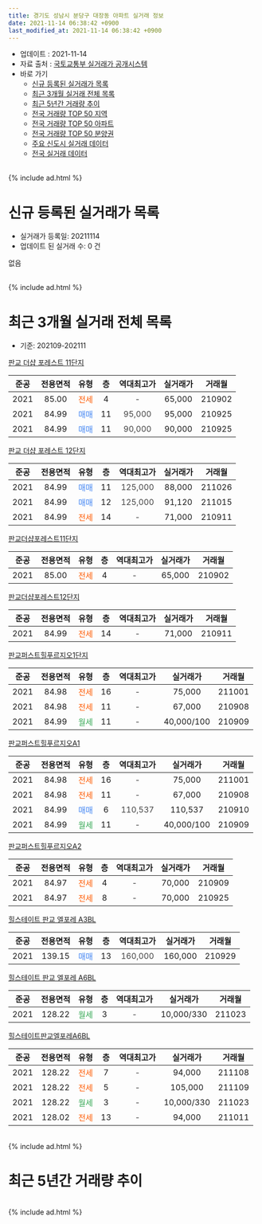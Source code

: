 ```yaml
---
title: 경기도 성남시 분당구 대장동 아파트 실거래 정보
date: 2021-11-14 06:38:42 +0900
last_modified_at: 2021-11-14 06:38:42 +0900
---
```


* 업데이트 : 2021-11-14
* 자료 출처 : [국토교통부 실거래가 공개시스템](http://rt.molit.go.kr)
* 바로 가기
    * [신규 등록된 실거래가 목록](#신규-등록된-실거래가-목록)
    * [최근 3개월 실거래 전체 목록](#최근-3개월-실거래-전체-목록)
    * [최근 5년간 거래량 추이](#최근-5년간-거래량-추이)
    * [전국 거래량 TOP 50 지역](https://inasie.github.io/apt-trade-info/최근-3개월-전국에서-가장-거래가-많이-발생한-지역)
    * [전국 거래량 TOP 50 아파트](https://inasie.github.io/apt-trade-info/최근-3개월-전국에서-가장-거래가-많이-발생한-아파트)
    * [전국 거래량 TOP 50 분양권](https://inasie.github.io/apt-trade-info/최근-3개월-전국에서-가장-거래가-많이-발생한-분양권)
    * [주요 신도시 실거래 데이터](https://inasie.github.io/apt-trade-info/주요-신도시)
    * [전국 실거래 데이터](https://inasie.github.io/apt-trade-info/전국)
<br>
{% include ad.html %}
<br>

# 신규 등록된 실거래가 목록
* 실거래가 등록일: 20211114
* 업데이트 된 실거래 수: 0 건

없음

<br>
{% include ad.html %}
<br>

# 최근 3개월 실거래 전체 목록
* 기준: 202109-202111


[판교 더샵 포레스트 11단지](https://search.naver.com/search.naver?query=%EA%B2%BD%EA%B8%B0%EB%8F%84+%EC%84%B1%EB%82%A8%EC%8B%9C+%EB%B6%84%EB%8B%B9%EA%B5%AC+%EB%8C%80%EC%9E%A5%EB%8F%99+%ED%8C%90%EA%B5%90+%EB%8D%94%EC%83%B5+%ED%8F%AC%EB%A0%88%EC%8A%A4%ED%8A%B8+11%EB%8B%A8%EC%A7%80)

|준공|전용면적|유형|층|역대최고가|실거래가|거래월|
|:---:|:---:|:---:|:---:|:---:|:---:|:---:|
|2021|85.00|<span style="color:#ff5a00">전세</span>|4|<span style="color:#444444">-</span>|65,000|210902|
|2021|84.99|<span style="color:#4285f3">매매</span>|11|<span style="color:#444444">95,000</span>|95,000|210925|
|2021|84.99|<span style="color:#4285f3">매매</span>|11|<span style="color:#444444">90,000</span>|90,000|210925|

[판교 더샵 포레스트 12단지](https://search.naver.com/search.naver?query=%EA%B2%BD%EA%B8%B0%EB%8F%84+%EC%84%B1%EB%82%A8%EC%8B%9C+%EB%B6%84%EB%8B%B9%EA%B5%AC+%EB%8C%80%EC%9E%A5%EB%8F%99+%ED%8C%90%EA%B5%90+%EB%8D%94%EC%83%B5+%ED%8F%AC%EB%A0%88%EC%8A%A4%ED%8A%B8+12%EB%8B%A8%EC%A7%80)

|준공|전용면적|유형|층|역대최고가|실거래가|거래월|
|:---:|:---:|:---:|:---:|:---:|:---:|:---:|
|2021|84.99|<span style="color:#4285f3">매매</span>|11|<span style="color:#444444">125,000</span>|88,000|211026|
|2021|84.99|<span style="color:#4285f3">매매</span>|12|<span style="color:#444444">125,000</span>|91,120|211015|
|2021|84.99|<span style="color:#ff5a00">전세</span>|14|<span style="color:#444444">-</span>|71,000|210911|

[판교더샵포레스트11단지](https://search.naver.com/search.naver?query=%EA%B2%BD%EA%B8%B0%EB%8F%84+%EC%84%B1%EB%82%A8%EC%8B%9C+%EB%B6%84%EB%8B%B9%EA%B5%AC+%EB%8C%80%EC%9E%A5%EB%8F%99+%ED%8C%90%EA%B5%90%EB%8D%94%EC%83%B5%ED%8F%AC%EB%A0%88%EC%8A%A4%ED%8A%B811%EB%8B%A8%EC%A7%80)

|준공|전용면적|유형|층|역대최고가|실거래가|거래월|
|:---:|:---:|:---:|:---:|:---:|:---:|:---:|
|2021|85.00|<span style="color:#ff5a00">전세</span>|4|<span style="color:#444444">-</span>|65,000|210902|

[판교더샵포레스트12단지](https://search.naver.com/search.naver?query=%EA%B2%BD%EA%B8%B0%EB%8F%84+%EC%84%B1%EB%82%A8%EC%8B%9C+%EB%B6%84%EB%8B%B9%EA%B5%AC+%EB%8C%80%EC%9E%A5%EB%8F%99+%ED%8C%90%EA%B5%90%EB%8D%94%EC%83%B5%ED%8F%AC%EB%A0%88%EC%8A%A4%ED%8A%B812%EB%8B%A8%EC%A7%80)

|준공|전용면적|유형|층|역대최고가|실거래가|거래월|
|:---:|:---:|:---:|:---:|:---:|:---:|:---:|
|2021|84.99|<span style="color:#ff5a00">전세</span>|14|<span style="color:#444444">-</span>|71,000|210911|

[판교퍼스트힐푸르지오1단지](https://search.naver.com/search.naver?query=%EA%B2%BD%EA%B8%B0%EB%8F%84+%EC%84%B1%EB%82%A8%EC%8B%9C+%EB%B6%84%EB%8B%B9%EA%B5%AC+%EB%8C%80%EC%9E%A5%EB%8F%99+%ED%8C%90%EA%B5%90%ED%8D%BC%EC%8A%A4%ED%8A%B8%ED%9E%90%ED%91%B8%EB%A5%B4%EC%A7%80%EC%98%A41%EB%8B%A8%EC%A7%80)

|준공|전용면적|유형|층|역대최고가|실거래가|거래월|
|:---:|:---:|:---:|:---:|:---:|:---:|:---:|
|2021|84.98|<span style="color:#ff5a00">전세</span>|16|<span style="color:#444444">-</span>|75,000|211001|
|2021|84.98|<span style="color:#ff5a00">전세</span>|11|<span style="color:#444444">-</span>|67,000|210908|
|2021|84.99|<span style="color:#34a853">월세</span>|11|<span style="color:#444444">-</span>|40,000/100|210909|

[판교퍼스트힐푸르지오A1](https://search.naver.com/search.naver?query=%EA%B2%BD%EA%B8%B0%EB%8F%84+%EC%84%B1%EB%82%A8%EC%8B%9C+%EB%B6%84%EB%8B%B9%EA%B5%AC+%EB%8C%80%EC%9E%A5%EB%8F%99+%ED%8C%90%EA%B5%90%ED%8D%BC%EC%8A%A4%ED%8A%B8%ED%9E%90%ED%91%B8%EB%A5%B4%EC%A7%80%EC%98%A4A1)

|준공|전용면적|유형|층|역대최고가|실거래가|거래월|
|:---:|:---:|:---:|:---:|:---:|:---:|:---:|
|2021|84.98|<span style="color:#ff5a00">전세</span>|16|<span style="color:#444444">-</span>|75,000|211001|
|2021|84.98|<span style="color:#ff5a00">전세</span>|11|<span style="color:#444444">-</span>|67,000|210908|
|2021|84.99|<span style="color:#4285f3">매매</span>|6|<span style="color:#444444">110,537</span>|110,537|210910|
|2021|84.99|<span style="color:#34a853">월세</span>|11|<span style="color:#444444">-</span>|40,000/100|210909|

[판교퍼스트힐푸르지오A2](https://search.naver.com/search.naver?query=%EA%B2%BD%EA%B8%B0%EB%8F%84+%EC%84%B1%EB%82%A8%EC%8B%9C+%EB%B6%84%EB%8B%B9%EA%B5%AC+%EB%8C%80%EC%9E%A5%EB%8F%99+%ED%8C%90%EA%B5%90%ED%8D%BC%EC%8A%A4%ED%8A%B8%ED%9E%90%ED%91%B8%EB%A5%B4%EC%A7%80%EC%98%A4A2)

|준공|전용면적|유형|층|역대최고가|실거래가|거래월|
|:---:|:---:|:---:|:---:|:---:|:---:|:---:|
|2021|84.97|<span style="color:#ff5a00">전세</span>|4|<span style="color:#444444">-</span>|70,000|210909|
|2021|84.97|<span style="color:#ff5a00">전세</span>|8|<span style="color:#444444">-</span>|70,000|210925|

[힐스테이트 판교 엘포레 A3BL](https://search.naver.com/search.naver?query=%EA%B2%BD%EA%B8%B0%EB%8F%84+%EC%84%B1%EB%82%A8%EC%8B%9C+%EB%B6%84%EB%8B%B9%EA%B5%AC+%EB%8C%80%EC%9E%A5%EB%8F%99+%ED%9E%90%EC%8A%A4%ED%85%8C%EC%9D%B4%ED%8A%B8+%ED%8C%90%EA%B5%90+%EC%97%98%ED%8F%AC%EB%A0%88+A3BL)

|준공|전용면적|유형|층|역대최고가|실거래가|거래월|
|:---:|:---:|:---:|:---:|:---:|:---:|:---:|
|2021|139.15|<span style="color:#4285f3">매매</span>|13|<span style="color:#444444">160,000</span>|160,000|210929|

[힐스테이트 판교 엘포레 A6BL](https://search.naver.com/search.naver?query=%EA%B2%BD%EA%B8%B0%EB%8F%84+%EC%84%B1%EB%82%A8%EC%8B%9C+%EB%B6%84%EB%8B%B9%EA%B5%AC+%EB%8C%80%EC%9E%A5%EB%8F%99+%ED%9E%90%EC%8A%A4%ED%85%8C%EC%9D%B4%ED%8A%B8+%ED%8C%90%EA%B5%90+%EC%97%98%ED%8F%AC%EB%A0%88+A6BL)

|준공|전용면적|유형|층|역대최고가|실거래가|거래월|
|:---:|:---:|:---:|:---:|:---:|:---:|:---:|
|2021|128.22|<span style="color:#34a853">월세</span>|3|<span style="color:#444444">-</span>|10,000/330|211023|

[힐스테이트판교엘포레A6BL](https://search.naver.com/search.naver?query=%EA%B2%BD%EA%B8%B0%EB%8F%84+%EC%84%B1%EB%82%A8%EC%8B%9C+%EB%B6%84%EB%8B%B9%EA%B5%AC+%EB%8C%80%EC%9E%A5%EB%8F%99+%ED%9E%90%EC%8A%A4%ED%85%8C%EC%9D%B4%ED%8A%B8%ED%8C%90%EA%B5%90%EC%97%98%ED%8F%AC%EB%A0%88A6BL)

|준공|전용면적|유형|층|역대최고가|실거래가|거래월|
|:---:|:---:|:---:|:---:|:---:|:---:|:---:|
|2021|128.22|<span style="color:#ff5a00">전세</span>|7|<span style="color:#444444">-</span>|94,000|211108|
|2021|128.22|<span style="color:#ff5a00">전세</span>|5|<span style="color:#444444">-</span>|105,000|211109|
|2021|128.22|<span style="color:#34a853">월세</span>|3|<span style="color:#444444">-</span>|10,000/330|211023|
|2021|128.02|<span style="color:#ff5a00">전세</span>|13|<span style="color:#444444">-</span>|94,000|211011|


<br>
{% include ad.html %}
<br>

# 최근 5년간 거래량 추이


<div style="width:100%;">
    <canvas id="deal_progress" height="200"></canvas>
</div>

<script>
new Chart(document.getElementById("deal_progress"), {
    type: 'line',
    data: {
        labels: ['201611','201612','201701','201702','201703','201704','201705','201706','201707','201708','201709','201710','201711','201712','201801','201802','201803','201804','201805','201806','201807','201808','201809','201810','201811','201812','201901','201902','201903','201904','201905','201906','201907','201908','201909','201910','201911','201912','202001','202002','202003','202004','202005','202006','202007','202008','202009','202010','202011','202012','202101','202102','202103','202104','202105','202106','202107','202108','202109','202110','202111'],
        datasets: [{
            label: '매매',
            pointRadius: 1,
            data: [0, 0, 0, 0, 0, 0, 0, 0, 0, 0, 0, 0, 0, 0, 0, 0, 0, 0, 0, 0, 0, 0, 0, 0, 0, 0, 0, 0, 0, 1, 1, 0, 0, 0, 0, 0, 0, 0, 0, 0, 0, 0, 0, 0, 0, 2, 0, 0, 0, 0, 0, 0, 1, 0, 1, 2, 0, 3, 4, 2, 0],
            borderColor: "rgba(255, 201, 14, 1)",
            backgroundColor: "rgba(255, 201, 14, 0.5)",
            fill: false,
            lineTension: 0
        },{
            label: '전월세',
            pointRadius: 1,
            data: [0, 0, 0, 0, 0, 0, 0, 0, 0, 0, 0, 0, 0, 0, 0, 0, 0, 0, 0, 0, 0, 0, 0, 0, 0, 0, 0, 0, 0, 0, 0, 0, 0, 0, 0, 0, 0, 0, 0, 0, 0, 0, 0, 0, 0, 0, 0, 0, 0, 0, 0, 0, 0, 0, 2, 3, 10, 6, 10, 5, 2],
            borderColor: "rgba(0, 141, 185, 1)",
            backgroundColor: "rgba(0, 141, 185, 0.5)",
            fill: false,
            lineTension: 0
        }
        ]
    },
    options: {
        responsive: true,
        title: {
            display: false
        },
        tooltips: {
            mode: 'index',
            intersect: false
        },
        hover: {
            mode: 'nearest',
            intersect: true
        },
        scales: {
            xAxes: [{
                display: true,
                scaleLabel: {
                    display: true,
                    labelString: '년/월'
                }
            }],
            yAxes: [{
                display: true,
                ticks: {
                    suggestedMin: 0,
                },
                scaleLabel: {
                    display: true,
                    labelString: '실거래 수'
                }
            }]
        }
    }
});

</script>


<br>
{% include ad.html %}
<br>

